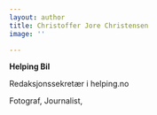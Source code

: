 ```yaml
---
layout: author
title: Christoffer Jore Christensen
image: ''

---
```

**Helping Bil**

Redaksjonssekretær i helping.no

Fotograf, Journalist, 